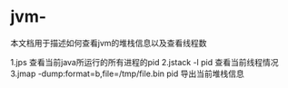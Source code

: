 # jvm-
本文档用于描述如何查看jvm的堆栈信息以及查看线程数

1.jps 查看当前java所运行的所有进程的pid
2.jstack -l pid 查看当前线程情况
3.jmap -dump:format=b,file=/tmp/file.bin pid 导出当前堆栈信息
